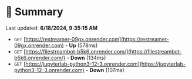# 📖 Summary
Last updated: **6/18/2024, 9:35:15 AM**

- `GET` [https://restreamer-09gx.onrender.com](https://restreamer-09gx.onrender.com) - **Up** (578ms)
- `GET` [https://filestreambot-b5k6.onrender.com/](https://filestreambot-b5k6.onrender.com/) - **Down** (134ms)
- `GET` [https://jupyterlab-python3-12-3.onrender.com](https://jupyterlab-python3-12-3.onrender.com) - **Down** (107ms)
